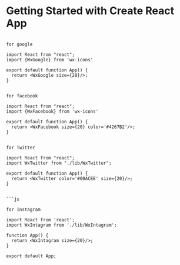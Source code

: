 # Getting Started with Create React App

```

for google

import React from "react";
import {WxGoogle} from 'wx-icons'

export default function App() {
  return <WxGoogle size={20}/>;
}

```

```

for facebook

import React from "react";
import {WxFacebook} from 'wx-icons'

export default function App() {
  return <WxFacebook size={20} color='#4267B2'/>;
}

```

```

for Twitter

import React from "react";
import WxTwitter from "./lib/WxTwitter";

export default function App() {
  return <WxTwitter color='#00ACEE' size={20}/>;
}


```js

for Instagram

import React from 'react';
import WxIntagram from './lib/WxIntagram';

function App() {
  return <WxIntagram size={20}/>;
}

export default App;

```